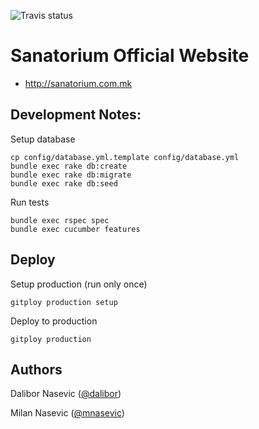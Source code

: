 ![Travis status](https://travis-ci.org/dalibor/sanatorium.com.mk.png)

# Sanatorium Official Website

* http://sanatorium.com.mk


## Development Notes:

Setup database

```
cp config/database.yml.template config/database.yml
bundle exec rake db:create
bundle exec rake db:migrate
bundle exec rake db:seed
```

Run tests

```
bundle exec rspec spec
bundle exec cucumber features
```


## Deploy

Setup production (run only once)

```
gitploy production setup
```

Deploy to production

```
gitploy production
```


## Authors

Dalibor Nasevic ([@dalibor](https://github.com/dalibor))

Milan Nasevic ([@mnasevic](https://github.com/mnasevic))
